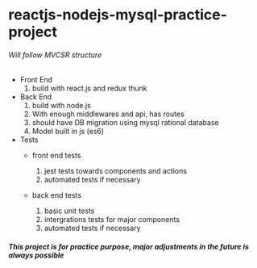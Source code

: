 # reactjs-nodejs-mysql-practice-project
###### Will follow MVCSR structure
- Front End
  1. build with react.js and redux thunk
- Back End
  1. build with node.js
  2. With enough middlewares and api, has routes
  3. should have DB migration using mysql rational database
  4. Model built in js (es6)
- Tests
  - front end tests
    1. jest tests towards components and actions
    2. automated tests if necessary

  - back end tests
    1. basic unit tests
    2. intergrations tests for major components
    3. automated tests if necessary

##### This project is for practice purpose, major adjustments in the future is always possible